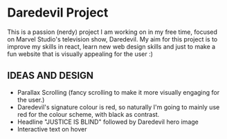# Daredevil Project

This is a passion (nerdy) project I am working on in my free time, focused on Marvel Studio's television show, Daredevil.
My aim for this project is to improve my skills in react, learn new web design skills and just to make a fun website that is visually appealing for the user :)

## IDEAS AND DESIGN

- Parallax Scrolling (fancy scrolling to make it more visually engaging for the user.)
- Daredevil's signature colour is red, so naturally I'm going to mainly use red for the colour scheme, with black as contrast.
- Headline "JUSTICE IS BLIND" followed by Daredevil hero image
- Interactive text on hover
